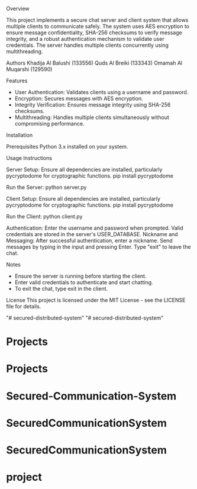 Overview

This project implements a secure chat server and client system that allows multiple clients to communicate safely. The system uses AES encryption to ensure message confidentiality, SHA-256 checksums to verify message integrity, and a robust authentication mechanism to validate user credentials. The server handles multiple clients concurrently using multithreading.

Authors
Khadija Al Balushi (133556)
Quds Al Breiki (133343)
Omamah Al Muqarshi (129590)

Features
- User Authentication: Validates clients using a username and password.
- Encryption: Secures messages with AES encryption.
- Integrity Verification: Ensures message integrity using SHA-256 checksums.
- Multithreading: Handles multiple clients simultaneously without compromising performance.

Installation

Prerequisites
Python 3.x installed on your system.

Usage Instructions

Server
Setup: Ensure all dependencies are installed, particularly pycryptodome for cryptographic functions.
pip install pycryptodome

Run the Server:
python server.py

Client
Setup: Ensure all dependencies are installed, particularly pycryptodome for cryptographic functions.
pip install pycryptodome

Run the Client:
python client.py

Authentication:
Enter the username and password when prompted. Valid credentials are stored in the server's USER_DATABASE.
Nickname and Messaging:
After successful authentication, enter a nickname.
Send messages by typing in the input and pressing Enter.
Type "exit" to leave the chat.


Notes

- Ensure the server is running before starting the client.
- Enter valid credentials to authenticate and start chatting.
- To exit the chat, type exit in the client.

License
This project is licensed under the MIT License - see the LICENSE file for details.

"# secured-distributed-system" 
"# secured-distributed-system" 
# Projects
# Projects
# Secured-Communication-System
# SecuredCommunicationSystem
# SecuredCommunicationSystem
# project
